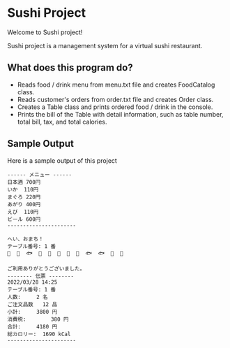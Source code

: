 # Sushi Project
Welcome to Sushi project!

Sushi project is a management system for a virtual sushi restaurant.

## What does this program do?
- Reads food / drink menu from menu.txt file and creates FoodCatalog class.
- Reads customer's orders from order.txt file and creates Order class.
- Creates a Table class and prints ordered food / drink in the console.
- Prints the bill of the Table with detail information, such as table number, total bill, tax, and total calories.

## Sample Output
Here is a sample output of this project

```
------ メニュー ------
日本酒	700円
いか	110円
まぐろ	220円
あがり	400円
えび	110円
ビール	600円
----------------------

へい、おまち！
テーブル番号:	1 番
🍺  🍺  🐟  🦑  🦑  🦐  🍶  🦑  🐟  🐟  🍵  🍵

ご利用ありがとうございました。
-------- 伝票 --------
2022/03/28 14:25
テーブル番号:	1 番
人数:		2 名
ご注文品数	12 品
小計:		3800 円
消費税:		380 円
合計:		4180 円
総カロリー:	1690 kCal
----------------------
```